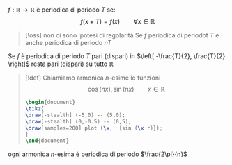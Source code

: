 $f : \mathbb{R} \to \mathbb{R}$ è periodica di periodo $T$ se:
$$ f(x+T) = f(x) \qquad \forall x \in \mathbb{R}$$

>[!oss]
>non ci sono ipotesi di regolarità
>Se $f$ periodica di periodot $T$ è anche periodica di periodo $nT$

Se $f$ è periodica di periodo $T$ pari (dispari) in $\left[ -\frac{T}{2}, \frac{T}{2} \right]$ resta pari (dispari) su tutto $\mathbb{R}$


>[!def]
>Chiamiamo armonica $n$-esime le funzioni
> $$ \cos(nx), \sin(nx)\qquad x \in \mathbb{R} $$
>
>```tikz
>\begin{document}
>\tikz{
>\draw[-stealth] (-5,0) -- (5,0);
>\draw[-stealth] (0,-0.5) -- (0,5);
>\draw[samples=200] plot (\x,  {sin (\x r)});
>}
>\end{document}
>```

ogni armonica $n$-esima è periodica di periodo $\frac{2\pi}{n}$
